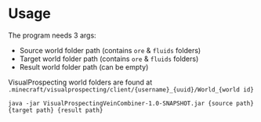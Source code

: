 # Usage

The program needs 3 args:
- Source world folder path (contains `ore` & `fluids` folders)
- Target world folder path (contains `ore` & `fluids` folders)
- Result world folder path (can be empty)

VisualProspecting world folders are found at `.minecraft/visualprospecting/client/{username}_{uuid}/World_{world id}`

`java -jar VisualProspectingVeinCombiner-1.0-SNAPSHOT.jar {source path} {target path} {result path}`
